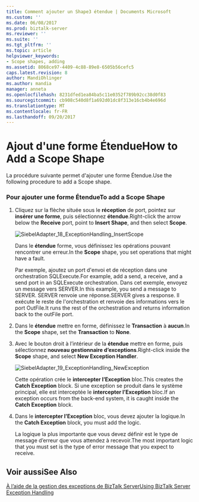 ```yaml
---
title: Comment ajouter un Shape3 étendue | Documents Microsoft
ms.custom: ''
ms.date: 06/08/2017
ms.prod: biztalk-server
ms.reviewer: ''
ms.suite: ''
ms.tgt_pltfrm: ''
ms.topic: article
helpviewer_keywords:
- Scope shapes, adding
ms.assetid: 8068ce97-4409-4c88-89e8-6505b56cefc5
caps.latest.revision: 8
author: MandiOhlinger
ms.author: mandia
manager: anneta
ms.openlocfilehash: 8231dfed1ea84ba5c11e0352f789b92cc38d0f83
ms.sourcegitcommit: cb908c540d8f1a692d01dc8f313e16cb4b4e696d
ms.translationtype: MT
ms.contentlocale: fr-FR
ms.lasthandoff: 09/20/2017
---
```

# <a name="how-to-add-a-scope-shape"></a><span data-ttu-id="d4f0d-102">Ajout d'une forme Étendue</span><span class="sxs-lookup"><span data-stu-id="d4f0d-102">How to Add a Scope Shape</span></span>
<span data-ttu-id="d4f0d-103">La procédure suivante permet d'ajouter une forme Étendue.</span><span class="sxs-lookup"><span data-stu-id="d4f0d-103">Use the following procedure to add a Scope shape.</span></span>  
  
### <a name="to-add-a-scope-shape"></a><span data-ttu-id="d4f0d-104">Pour ajouter une forme Étendue</span><span class="sxs-lookup"><span data-stu-id="d4f0d-104">To add a Scope Shape</span></span>  
  
1.  <span data-ttu-id="d4f0d-105">Cliquez sur la flèche située sous le **réception** de port, pointez sur **insérer une forme**, puis sélectionnez **étendue**.</span><span class="sxs-lookup"><span data-stu-id="d4f0d-105">Right-click the arrow below the **Receive** port, point to **Insert Shape**, and then select **Scope**.</span></span>  
  
     ![](../core/media/siebeladapter-18-exceptionhandling-insertscope.gif "SiebelAdapter_18_ExceptionHandling_InsertScope")  
  
     <span data-ttu-id="d4f0d-106">Dans le **étendue** forme, vous définissez les opérations pouvant rencontrer une erreur.</span><span class="sxs-lookup"><span data-stu-id="d4f0d-106">In the **Scope** shape, you set operations that might have a fault.</span></span>  
  
     <span data-ttu-id="d4f0d-107">Par exemple, ajoutez un port d'envoi et de réception dans une orchestration SQLExecute.</span><span class="sxs-lookup"><span data-stu-id="d4f0d-107">For example, add a send, a receive, and a send port in an SQLExecute orchestration.</span></span> <span data-ttu-id="d4f0d-108">Dans cet exemple, envoyez un message vers SERVER.</span><span class="sxs-lookup"><span data-stu-id="d4f0d-108">In this example, you send a message to SERVER.</span></span> <span data-ttu-id="d4f0d-109">SERVER renvoie une réponse.</span><span class="sxs-lookup"><span data-stu-id="d4f0d-109">SERVER gives a response.</span></span> <span data-ttu-id="d4f0d-110">Il exécute le reste de l'orchestration et renvoie des informations vers le port OutFile.</span><span class="sxs-lookup"><span data-stu-id="d4f0d-110">It runs the rest of the orchestration and returns information back to the outFile port.</span></span>  
  
2.  <span data-ttu-id="d4f0d-111">Dans le **étendue** mettre en forme, définissez le **Transaction** à **aucun**.</span><span class="sxs-lookup"><span data-stu-id="d4f0d-111">In the **Scope** shape, set the **Transaction** to **None**.</span></span>  
  
3.  <span data-ttu-id="d4f0d-112">Avec le bouton droit à l’intérieur de la **étendue** mettre en forme, puis sélectionnez **nouveau gestionnaire d’exceptions**.</span><span class="sxs-lookup"><span data-stu-id="d4f0d-112">Right-click inside the **Scope** shape, and select **New Exception Handler**.</span></span>  
  
     ![](../core/media/siebeladapter-19-exceptionhandling-newexception.gif "SiebelAdapter_19_ExceptionHandling_NewException")  
  
     <span data-ttu-id="d4f0d-113">Cette opération crée le **intercepter l’Exception** bloc.</span><span class="sxs-lookup"><span data-stu-id="d4f0d-113">This creates the **Catch Exception** block.</span></span> <span data-ttu-id="d4f0d-114">Si une exception se produit dans le système principal, elle est interceptée le **intercepter l’Exception** bloc.</span><span class="sxs-lookup"><span data-stu-id="d4f0d-114">If an exception occurs from the back-end system, it is caught inside the **Catch Exception** block.</span></span>  
  
4.  <span data-ttu-id="d4f0d-115">Dans le **intercepter l’Exception** bloc, vous devez ajouter la logique.</span><span class="sxs-lookup"><span data-stu-id="d4f0d-115">In the **Catch Exception** block, you must add the logic.</span></span>  
  
     <span data-ttu-id="d4f0d-116">La logique la plus importante que vous devez définir est le type de message d’erreur que vous attendez à recevoir.</span><span class="sxs-lookup"><span data-stu-id="d4f0d-116">The most important logic that you must set is the type of error message that you expect to receive.</span></span>  
  
## <a name="see-also"></a><span data-ttu-id="d4f0d-117">Voir aussi</span><span class="sxs-lookup"><span data-stu-id="d4f0d-117">See Also</span></span>  
 [<span data-ttu-id="d4f0d-118">À l’aide de la gestion des exceptions de BizTalk Server</span><span class="sxs-lookup"><span data-stu-id="d4f0d-118">Using BizTalk Server Exception Handling</span></span>](../core/using-biztalk-server-exception-handling1.md)